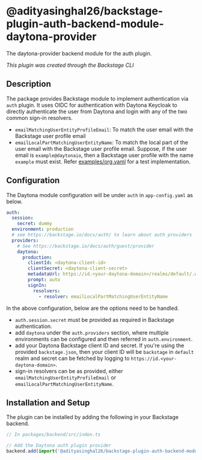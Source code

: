 # @adityasinghal26/backstage-plugin-auth-backend-module-daytona-provider

The daytona-provider backend module for the auth plugin.

_This plugin was created through the Backstage CLI_

## Description

The package provides Backstage module to implement authentication via `auth` plugin. It uses OIDC for authentication with Daytona Keycloak to directly authenticate the user from Daytona and login with any of the two common sign-in resolvers.

- `emailMatchingUserEntityProfileEmail`: To match the user email with the Backstage user profile email
- `emailLocalPartMatchingUserEntityName`: To match the local part of the user email with the Backstage user profile email. Suppose, if the user email is `example@daytonaio`, then a Backstage user profile with the name `example` must exist. Refer [examples/org.yaml](../../examples/org.yaml) for a test implementation.

## Configuration

The Daytona module configuration will be under `auth` in `app-config.yaml` as below.

```yaml
auth:
  session:
    secret: dummy
  environment: production
  # see https://backstage.io/docs/auth/ to learn about auth providers
  providers:
    # See https://backstage.io/docs/auth/guest/provider
    daytona:
      production:
        clientId: <daytona-client-id>
        clientSecret: <daytona-client-secret>
        metadataUrl: https://id.<your-daytona-domain>/realms/default/.well-known/openid-configuration
        prompt: auto
        signIn:
          resolvers:
            - resolver: emailLocalPartMatchingUserEntityName
```

In the above configuration, below are the options need to be handled.
- `auth.session.secret` must be provided as required in Backstage authentication.
- add `daytona` under the `auth.providers` section, where multiple environments can be configured and then referred in `auth.environment`.
- add your Daytona Backstage client ID and secret. If you're using the provided `backstage.json`, then your client ID will be `backstage` in `default` realm and secret can be fetched by logging to `https://id.<your-daytona-domain>`.
- sign-in resolvers can be as provided, either `emailMatchingUserEntityProfileEmail` or `emailLocalPartMatchingUserEntityName`.

## Installation and Setup

The plugin can be installed by adding the following in your Backstage backend.

```ts
// In packages/backend/src/index.ts

// Add the Daytona auth plugin provider
backend.add(import('@adityasinghal26/backstage-plugin-auth-backend-module-daytona-provider'));
```
